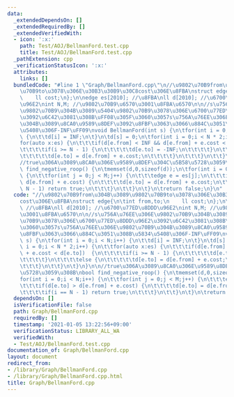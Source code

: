 ```yaml
---
data:
  _extendedDependsOn: []
  _extendedRequiredBy: []
  _extendedVerifiedWith:
  - icon: ':x:'
    path: Test/AOJ/BellmanFord.test.cpp
    title: Test/AOJ/BellmanFord.test.cpp
  _pathExtension: cpp
  _verificationStatusIcon: ':x:'
  attributes:
    links: []
  bundledCode: "#line 1 \"Graph/BellmanFord.cpp\"\n//\u9802\u70B9from\u304B\u3089\u9802\
    \u70B9to\u3078\u306E\u30B3\u30B9\u30C8cost\u306E\u8FBA\nstruct edge{\n\tint from,to;\n\
    \    ll cost;\n};\n\nedge es[2010]; //\u8FBA\nll d[2010]; //\u6700\u77ED\u8DDD\
    \u96E2\nint N,M; //\u9802\u70B9\u6570\u3001\u8FBA\u6570\n\n//s\u756A\u76EE\u306E\
    \u9802\u70B9\u304B\u3089\u5404\u9802\u70B9\u3078\u306E\u6700\u77ED\u8DDD\u96E2\
    \u3092\u6C42\u3081\u308B\uFF08\u305F\u3060\u3057s\u756A\u76EE\u306E\u9802\u70B9\
    \u304B\u3089\u8CA0\u9589\u8DEF\u3092\u8FBF\u3063\u3066\u884C\u3051\u308B\u5834\
    \u5408\u306F-INF\uFF09\nvoid BellmanFord(int s) {\n\tfor(int i = 0;i < N;i++)\
    \ {\n\t\td[i] = INF;\n\t}\n\td[s] = 0;\n\tfor(int i = 0;i < N * 2;i++) {\n\t\t\
    for(auto x:es) {\n\t\t\tif(d[e.from] < INF && d[e.from] + e.cost < d[e.to])  {\n\
    \t\t\t\tif(i >= N - 1) {\n\t\t\t\t\td[e.to] = -INF;\n\t\t\t\t}\n\t\t\t\telse {\n\
    \t\t\t\t\td[e.to] = d[e.from] + e.cost;\n\t\t\t\t}\n\t\t\t}\n\t\t}\n\t}\n}\n\n\
    //true\u306A\u3089\u8CA0\u306E\u9589\u8DEF\u304C\u5B58\u5728\u3059\u308B\nbool\
    \ find_negative_roop() {\n\tmemset(d,0,sizeof(d));\n\tfor(int i = 0;i < N;i++)\
    \ {\n\t\tfor(int j = 0;j < M;j++) {\n\t\t\tedge e = es[j];\n\t\t\tif(d[e.to] >\
    \ d[e.from] + e.cost) {\n\t\t\t\td[e.to] = d[e.from] + e.cost;\n\t\t\t\tif(i ==\
    \ N - 1) return true;\n\t\t\t}\n\t\t}\n\t}\n\treturn false;\n}\n"
  code: "//\u9802\u70B9from\u304B\u3089\u9802\u70B9to\u3078\u306E\u30B3\u30B9\u30C8\
    cost\u306E\u8FBA\nstruct edge{\n\tint from,to;\n    ll cost;\n};\n\nedge es[2010];\
    \ //\u8FBA\nll d[2010]; //\u6700\u77ED\u8DDD\u96E2\nint N,M; //\u9802\u70B9\u6570\
    \u3001\u8FBA\u6570\n\n//s\u756A\u76EE\u306E\u9802\u70B9\u304B\u3089\u5404\u9802\
    \u70B9\u3078\u306E\u6700\u77ED\u8DDD\u96E2\u3092\u6C42\u3081\u308B\uFF08\u305F\
    \u3060\u3057s\u756A\u76EE\u306E\u9802\u70B9\u304B\u3089\u8CA0\u9589\u8DEF\u3092\
    \u8FBF\u3063\u3066\u884C\u3051\u308B\u5834\u5408\u306F-INF\uFF09\nvoid BellmanFord(int\
    \ s) {\n\tfor(int i = 0;i < N;i++) {\n\t\td[i] = INF;\n\t}\n\td[s] = 0;\n\tfor(int\
    \ i = 0;i < N * 2;i++) {\n\t\tfor(auto x:es) {\n\t\t\tif(d[e.from] < INF && d[e.from]\
    \ + e.cost < d[e.to])  {\n\t\t\t\tif(i >= N - 1) {\n\t\t\t\t\td[e.to] = -INF;\n\
    \t\t\t\t}\n\t\t\t\telse {\n\t\t\t\t\td[e.to] = d[e.from] + e.cost;\n\t\t\t\t}\n\
    \t\t\t}\n\t\t}\n\t}\n}\n\n//true\u306A\u3089\u8CA0\u306E\u9589\u8DEF\u304C\u5B58\
    \u5728\u3059\u308B\nbool find_negative_roop() {\n\tmemset(d,0,sizeof(d));\n\t\
    for(int i = 0;i < N;i++) {\n\t\tfor(int j = 0;j < M;j++) {\n\t\t\tedge e = es[j];\n\
    \t\t\tif(d[e.to] > d[e.from] + e.cost) {\n\t\t\t\td[e.to] = d[e.from] + e.cost;\n\
    \t\t\t\tif(i == N - 1) return true;\n\t\t\t}\n\t\t}\n\t}\n\treturn false;\n}\n"
  dependsOn: []
  isVerificationFile: false
  path: Graph/BellmanFord.cpp
  requiredBy: []
  timestamp: '2021-01-05 13:22:56+09:00'
  verificationStatus: LIBRARY_ALL_WA
  verifiedWith:
  - Test/AOJ/BellmanFord.test.cpp
documentation_of: Graph/BellmanFord.cpp
layout: document
redirect_from:
- /library/Graph/BellmanFord.cpp
- /library/Graph/BellmanFord.cpp.html
title: Graph/BellmanFord.cpp
---
```

